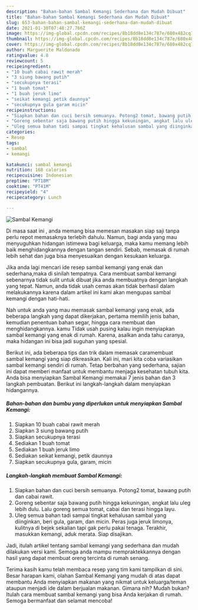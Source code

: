 ```yaml
---
description: "Bahan-bahan Sambal Kemangi Sederhana dan Mudah Dibuat"
title: "Bahan-bahan Sambal Kemangi Sederhana dan Mudah Dibuat"
slug: 653-bahan-bahan-sambal-kemangi-sederhana-dan-mudah-dibuat
date: 2021-01-30T07:48:27.766Z
image: https://img-global.cpcdn.com/recipes/8b18dd8e134c787e/680x482cq70/sambal-kemangi-foto-resep-utama.jpg
thumbnail: https://img-global.cpcdn.com/recipes/8b18dd8e134c787e/680x482cq70/sambal-kemangi-foto-resep-utama.jpg
cover: https://img-global.cpcdn.com/recipes/8b18dd8e134c787e/680x482cq70/sambal-kemangi-foto-resep-utama.jpg
author: Marguerite Maldonado
ratingvalue: 4.8
reviewcount: 5
recipeingredient:
- "10 buah cabai rawit merah"
- "3 siung bawang putih"
- "secukupnya terasi"
- "1 buah tomat"
- "1 buah jeruk limo"
- "seikat kemangi petik daunnya"
- "secukupnya gula garam micin"
recipeinstructions:
- "Siapkan bahan dan cuci bersih semuanya. Potong2 tomat, bawang putih dan cabai rawit."
- "Goreng sebentar saja bawang putih hingga kekuningan, angkat lalu uleg lebih dulu. Lalu goreng semua tomat, cabai dan terasi hingga layu."
- "Uleg semua bahan tadi sampai tingkat kehalusan sambal yang diinginkan, beri gula, garam, dan micin. Peras juga jeruk limonya, kulitnya di bejek sekalian tapi gak perlu pakai tenaga. Terakhir, masukkan kemangi, aduk merata. Siap disajikan."
categories:
- Resep
tags:
- sambal
- kemangi

katakunci: sambal kemangi 
nutrition: 168 calories
recipecuisine: Indonesian
preptime: "PT18M"
cooktime: "PT41M"
recipeyield: "4"
recipecategory: Lunch

---
```



![Sambal Kemangi](https://img-global.cpcdn.com/recipes/8b18dd8e134c787e/680x482cq70/sambal-kemangi-foto-resep-utama.jpg)

Di masa  saat ini , anda memang bisa memesan masakan siap saji tanpa perlu repot memasaknya terlebih dahulu. Namun, bagi anda yang mau menyuguhkan hidangan istimewa bagi keluarga, maka kamu memang lebih baik menghidangkannya dengan tangan sendiri. Sebab, memasak di rumah lebih sehat dan juga bisa menyesuaikan dengan kesukaan keluarga.

Jika anda lagi mencari ide resep sambal kemangi yang enak dan sederhana,maka di sinilah tempatnya. Cara membuat sambal kemangi  sebenarnya tidak sulit untuk dibuat jika anda membuatnya dengan langkah yang tepat. Namun, anda tidak usah cemas akan tidak berhasil dalam melakukannya 
karena dalam artikel ini kami akan mengupas sambal kemangi dengan hati-hati.  



Nah untuk anda yang mau memasak sambal kemangi yang enak, ada beberapa langkah yang dapat dikerjakan, pertama memilih jenis bahan, kemudian penentuan bahan segar, hingga cara membuat dan menghidangkannya. kamu Tidak usah pusing kalau ingin menyiapkan sambal kemangi yang enak di rumah. Karena, asalkan anda  tahu caranya, maka hidangan ini bisa jadi suguhan yang spesial.

Berikut ini, ada beberapa tips dan trik dalam memasak caramembuat sambal kemangi yang siap dikreasikan. Kali ini, mari kita coba variasikan sambal kemangi sendiri di rumah. Tetap berbahan yang sederhana, sajian ini dapat memberi manfaat untuk membantu menjaga kesehatan tubuh kita. Anda bisa menyiapkan Sambal Kemangi memakai 7 jenis bahan dan 3 langkah pembuatan. Berikut ini langkah-langkah dalam menyiapkan hidangannya.

<!--inarticleads1-->

##### Bahan-bahan dan bumbu yang diperlukan untuk menyiapkan Sambal Kemangi:

1. Siapkan 10 buah cabai rawit merah
1. Siapkan 3 siung bawang putih
1. Siapkan secukupnya terasi
1. Sediakan 1 buah tomat
1. Sediakan 1 buah jeruk limo
1. Sediakan seikat kemangi, petik daunnya
1. Siapkan secukupnya gula, garam, micin




<!--inarticleads2-->

##### Langkah-langkah membuat Sambal Kemangi:

1. Siapkan bahan dan cuci bersih semuanya. Potong2 tomat, bawang putih dan cabai rawit.
1. Goreng sebentar saja bawang putih hingga kekuningan, angkat lalu uleg lebih dulu. Lalu goreng semua tomat, cabai dan terasi hingga layu.
1. Uleg semua bahan tadi sampai tingkat kehalusan sambal yang diinginkan, beri gula, garam, dan micin. Peras juga jeruk limonya, kulitnya di bejek sekalian tapi gak perlu pakai tenaga. Terakhir, masukkan kemangi, aduk merata. Siap disajikan.




Jadi, itulah artikel tentang  sambal kemangi  yang sederhana dan mudah dilakukan versi kami. Semoga anda mampu mempraktekkannya dengan hasil yang dapat membuat oreng tercinta di rumah senang. 

Terima kasih kamu telah membaca resep yang tim kami tampilkan di sini. Besar harapan kami, olahan  Sambal Kemangi yang mudah di atas dapat membantu Anda menyiapkan makanan yang nikmat untuk keluarga/teman ataupun menjadi ide dalam berjualan makanan. Gimana nih? Mudah bukan? Itulah cara membuat sambal kemangi yang bisa Anda kerjakan di rumah. Semoga bermanfaat dan selamat mencoba!

